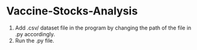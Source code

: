 # Vaccine-Stocks-Analysis
1. Add .csv/ dataset file in the program by changing the path of the file in .py accordingly.
2. Run the .py file.
